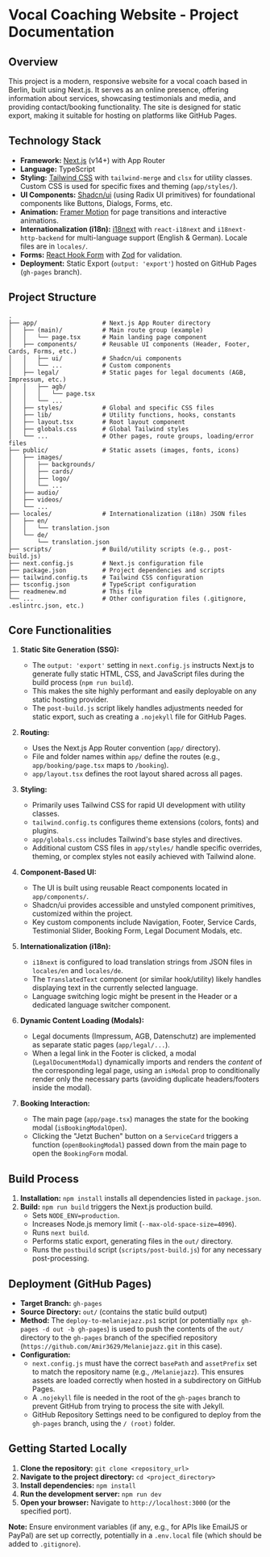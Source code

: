 # Vocal Coaching Website - Project Documentation

## Overview

This project is a modern, responsive website for a vocal coach based in Berlin, built using Next.js. It serves as an online presence, offering information about services, showcasing testimonials and media, and providing contact/booking functionality. The site is designed for static export, making it suitable for hosting on platforms like GitHub Pages.

## Technology Stack

*   **Framework:** [Next.js](https://nextjs.org/) (v14+) with App Router
*   **Language:** TypeScript
*   **Styling:** [Tailwind CSS](https://tailwindcss.com/) with `tailwind-merge` and `clsx` for utility classes. Custom CSS is used for specific fixes and theming (`app/styles/`).
*   **UI Components:** [Shadcn/ui](https://ui.shadcn.com/) (using Radix UI primitives) for foundational components like Buttons, Dialogs, Forms, etc.
*   **Animation:** [Framer Motion](https://www.framer.com/motion/) for page transitions and interactive animations.
*   **Internationalization (i18n):** [i18next](https://www.i18next.com/) with `react-i18next` and `i18next-http-backend` for multi-language support (English & German). Locale files are in `locales/`.
*   **Forms:** [React Hook Form](https://react-hook-form.com/) with [Zod](https://zod.dev/) for validation.
*   **Deployment:** Static Export (`output: 'export'`) hosted on GitHub Pages (`gh-pages` branch).

## Project Structure

```
.
├── app/                  # Next.js App Router directory
│   ├── (main)/           # Main route group (example)
│   │   └── page.tsx      # Main landing page component
│   ├── components/       # Reusable UI components (Header, Footer, Cards, Forms, etc.)
│   │   ├── ui/           # Shadcn/ui components
│   │   └── ...           # Custom components
│   ├── legal/            # Static pages for legal documents (AGB, Impressum, etc.)
│   │   ├── agb/
│   │   │   └── page.tsx
│   │   └── ...
│   ├── styles/           # Global and specific CSS files
│   ├── lib/              # Utility functions, hooks, constants
│   ├── layout.tsx        # Root layout component
│   ├── globals.css       # Global Tailwind styles
│   └── ...               # Other pages, route groups, loading/error files
├── public/               # Static assets (images, fonts, icons)
│   ├── images/
│   │   ├── backgrounds/
│   │   ├── cards/
│   │   ├── logo/
│   │   └── ...
│   ├── audio/
│   ├── videos/
│   └── ...
├── locales/              # Internationalization (i18n) JSON files
│   ├── en/
│   │   └── translation.json
│   └── de/
│       └── translation.json
├── scripts/              # Build/utility scripts (e.g., post-build.js)
├── next.config.js        # Next.js configuration file
├── package.json          # Project dependencies and scripts
├── tailwind.config.ts    # Tailwind CSS configuration
├── tsconfig.json         # TypeScript configuration
├── readmenew.md          # This file
└── ...                   # Other configuration files (.gitignore, .eslintrc.json, etc.)
```

## Core Functionalities

1.  **Static Site Generation (SSG):**
    *   The `output: 'export'` setting in `next.config.js` instructs Next.js to generate fully static HTML, CSS, and JavaScript files during the build process (`npm run build`).
    *   This makes the site highly performant and easily deployable on any static hosting provider.
    *   The `post-build.js` script likely handles adjustments needed for static export, such as creating a `.nojekyll` file for GitHub Pages.

2.  **Routing:**
    *   Uses the Next.js App Router convention (`app/` directory).
    *   File and folder names within `app/` define the routes (e.g., `app/booking/page.tsx` maps to `/booking`).
    *   `app/layout.tsx` defines the root layout shared across all pages.

3.  **Styling:**
    *   Primarily uses Tailwind CSS for rapid UI development with utility classes.
    *   `tailwind.config.ts` configures theme extensions (colors, fonts) and plugins.
    *   `app/globals.css` includes Tailwind's base styles and directives.
    *   Additional custom CSS files in `app/styles/` handle specific overrides, theming, or complex styles not easily achieved with Tailwind alone.

4.  **Component-Based UI:**
    *   The UI is built using reusable React components located in `app/components/`.
    *   Shadcn/ui provides accessible and unstyled component primitives, customized within the project.
    *   Key custom components include Navigation, Footer, Service Cards, Testimonial Slider, Booking Form, Legal Document Modals, etc.

5.  **Internationalization (i18n):**
    *   `i18next` is configured to load translation strings from JSON files in `locales/en` and `locales/de`.
    *   The `TranslatedText` component (or similar hook/utility) likely handles displaying text in the currently selected language.
    *   Language switching logic might be present in the Header or a dedicated language switcher component.

6.  **Dynamic Content Loading (Modals):**
    *   Legal documents (Impressum, AGB, Datenschutz) are implemented as separate static pages (`app/legal/...`).
    *   When a legal link in the Footer is clicked, a modal (`LegalDocumentModal`) dynamically imports and renders the *content* of the corresponding legal page, using an `isModal` prop to conditionally render only the necessary parts (avoiding duplicate headers/footers inside the modal).

7.  **Booking Interaction:**
    *   The main page (`app/page.tsx`) manages the state for the booking modal (`isBookingModalOpen`).
    *   Clicking the "Jetzt Buchen" button on a `ServiceCard` triggers a function (`openBookingModal`) passed down from the main page to open the `BookingForm` modal.

## Build Process

1.  **Installation:** `npm install` installs all dependencies listed in `package.json`.
2.  **Build:** `npm run build` triggers the Next.js production build.
    *   Sets `NODE_ENV=production`.
    *   Increases Node.js memory limit (`--max-old-space-size=4096`).
    *   Runs `next build`.
    *   Performs static export, generating files in the `out/` directory.
    *   Runs the `postbuild` script (`scripts/post-build.js`) for any necessary post-processing.

## Deployment (GitHub Pages)

*   **Target Branch:** `gh-pages`
*   **Source Directory:** `out/` (contains the static build output)
*   **Method:** The `deploy-to-melaniejazz.ps1` script (or potentially `npx gh-pages -d out -b gh-pages`) is used to push the contents of the `out/` directory to the `gh-pages` branch of the specified repository (`https://github.com/Amir3629/Melaniejazz.git` in this case).
*   **Configuration:**
    *   `next.config.js` must have the correct `basePath` and `assetPrefix` set to match the repository name (e.g., `/Melaniejazz`). This ensures assets are loaded correctly when hosted in a subdirectory on GitHub Pages.
    *   A `.nojekyll` file is needed in the root of the `gh-pages` branch to prevent GitHub from trying to process the site with Jekyll.
    *   GitHub Repository Settings need to be configured to deploy from the `gh-pages` branch, using the `/ (root)` folder.

## Getting Started Locally

1.  **Clone the repository:** `git clone <repository_url>`
2.  **Navigate to the project directory:** `cd <project_directory>`
3.  **Install dependencies:** `npm install`
4.  **Run the development server:** `npm run dev`
5.  **Open your browser:** Navigate to `http://localhost:3000` (or the specified port).

**Note:** Ensure environment variables (if any, e.g., for APIs like EmailJS or PayPal) are set up correctly, potentially in a `.env.local` file (which should be added to `.gitignore`). 